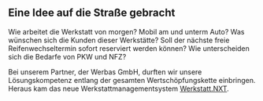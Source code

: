 ﻿## Eine Idee auf die Straße gebracht

Wie arbeitet die Werkstatt von morgen? Mobil am und unterm Auto? Was wünschen sich die Kunden dieser Werkstätte? Soll
der nächste freie Reifenwechseltermin sofort reserviert werden können? Wie unterscheiden sich die Bedarfe von PKW und
NFZ?

Bei unserem Partner, der Werbas GmbH, durften wir unsere Lösungskompetenz entlang der gesamten Wertschöpfungskette
einbringen. Heraus kam das neue Werkstattmanagementsystem <a href="https://werkstatt-nxt.com" target="_blank">Werkstatt.NXT</a>.
